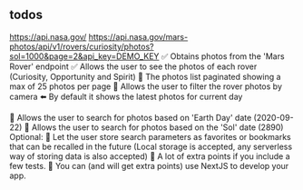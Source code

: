 ## todos

https://api.nasa.gov/
https://api.nasa.gov/mars-photos/api/v1/rovers/curiosity/photos?sol=1000&page=2&api_key=DEMO_KEY
✅ Obtains photos from the 'Mars Rover' endpoint
✅ Allows the user to see the photos of each rover  
 (Curiosity, Opportunity and Spirit)
🔳 The photos list paginated showing a max of 25 photos per page
🔳 Allows the user to filter the rover photos by camera
⬅️ By default it shows the latest photos for current day

🔳 Allows the user to search for photos based on 'Earth Day' date (2020-09-22)
🔳 Allows the user to search for photos based on the 'Sol' date (2890)
Optional:
🔳 Let the user store search parameters as favorites or bookmarks that can be recalled in the future (Local storage is accepted, any serverless way of storing data is also accepted)
🔳 A lot of extra points if you include a few tests.
🔳 You can (and will get extra points) use NextJS to develop your app.
